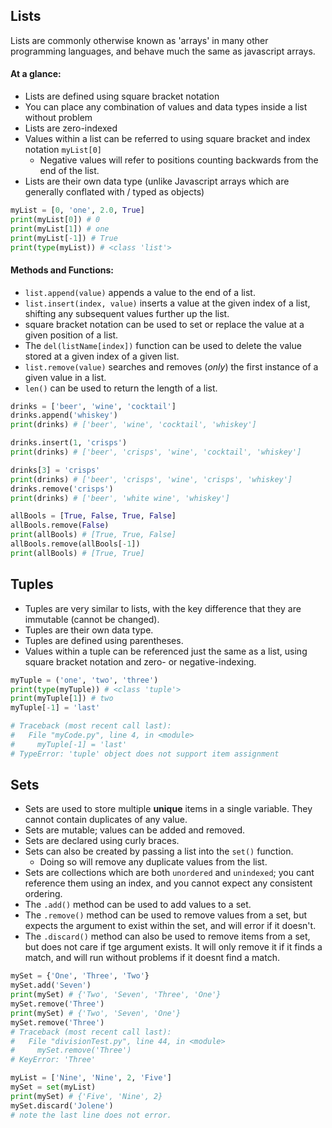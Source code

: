 ## Lists
Lists are commonly otherwise known as 'arrays' in many other programming languages, and behave much the same as javascript arrays.

#### At a glance:
- Lists are defined using square bracket notation
- You can place any combination of values and data types inside a list without problem
- Lists are zero-indexed
- Values within a list can be referred to using square bracket and index notation `myList[0]`
  - Negative values will refer to positions counting backwards from the end of the list.
- Lists are their own data type (unlike Javascript arrays which are generally conflated with / typed as objects)

```python
myList = [0, 'one', 2.0, True]
print(myList[0]) # 0
print(myList[1]) # one
print(myList[-1]) # True
print(type(myList)) # <class 'list'>
```
#### Methods and Functions:
- `list.append(value)` appends a value to the end of a list.
- `list.insert(index, value)` inserts a value at the given index of a list, shifting any subsequent values further up the list.
- square bracket notation can be used to set or replace the value at a given position of a list.
- The `del(listName[index])` function can be used to delete the value stored at a given index of a given list.
- `list.remove(value)` searches and removes (*only*) the first instance of a given value in a list.
- `len()` can be used to return the length of a list.

```python
drinks = ['beer', 'wine', 'cocktail']
drinks.append('whiskey')
print(drinks) # ['beer', 'wine', 'cocktail', 'whiskey']

drinks.insert(1, 'crisps')
print(drinks) # ['beer', 'crisps', 'wine', 'cocktail', 'whiskey']

drinks[3] = 'crisps'
print(drinks) # ['beer', 'crisps', 'wine', 'crisps', 'whiskey']
drinks.remove('crisps')
print(drinks) # ['beer', 'white wine', 'whiskey']
```

```python
allBools = [True, False, True, False]
allBools.remove(False)
print(allBools) # [True, True, False]
allBools.remove(allBools[-1])
print(allBools) # [True, True]
```

## Tuples
- Tuples are very similar to lists, with the key difference that they are immutable (cannot be changed).
- Tuples are their own data type.
- Tuples are defined using parentheses.
- Values within a tuple can be referenced just the same as a list, using square bracket notation and zero- or negative-indexing.

```python
myTuple = ('one', 'two', 'three')
print(type(myTuple)) # <class 'tuple'>
print(myTuple[1]) # two
myTuple[-1] = 'last'

# Traceback (most recent call last):
#   File "myCode.py", line 4, in <module>
#     myTuple[-1] = 'last'
# TypeError: 'tuple' object does not support item assignment
```

## Sets
- Sets are used to store multiple **unique** items in a single variable. They cannot contain duplicates of any value.
- Sets are mutable; values can be added and removed.
- Sets are declared using curly braces.
- Sets can also be created by passing a list into the `set()` function.
  - Doing so will remove any duplicate values from the list.
- Sets are collections which are both `unordered` and `unindexed`; you cant reference them using an index, and you cannot expect any consistent ordering.
- The `.add()` method can be used to add values to a set.
- The `.remove()` method can be used to remove values from a set, but expects the argument to exist within the set, and will error if it doesn't.
- The `.discard()` method can also be used to remove items from a set, but does not care if tge argument exists. It will only remove it if it finds a match, and will run without problems if it doesnt find a match.

```python
mySet = {'One', 'Three', 'Two'}
mySet.add('Seven')
print(mySet) # {'Two', 'Seven', 'Three', 'One'}
mySet.remove('Three')
print(mySet) # {'Two', 'Seven', 'One'}
mySet.remove('Three')
# Traceback (most recent call last):
#   File "divisionTest.py", line 44, in <module>
#     mySet.remove('Three')
# KeyError: 'Three'
```

```python
myList = ['Nine', 'Nine', 2, 'Five']
mySet = set(myList)
print(mySet) # {'Five', 'Nine', 2}
mySet.discard('Jolene')
# note the last line does not error.
```
